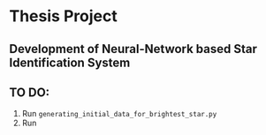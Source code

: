 # Thesis Project
## Development of Neural-Network based Star Identification System


## TO DO:
1. Run `generating_initial_data_for_brightest_star.py`
2. Run 